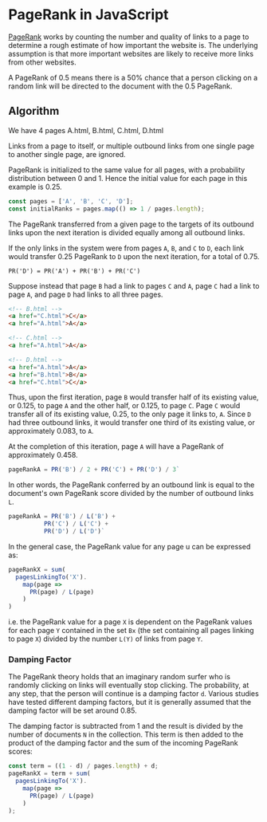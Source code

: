 # PageRank in JavaScript

[PageRank](https://en.wikipedia.org/wiki/PageRank) works by counting the number and quality of links to a page to determine a rough estimate of how important the website is.
The underlying assumption is that more important websites are likely to receive more links from other websites.

A PageRank of 0.5 means there is a 50% chance that a person clicking on a random link will be directed to the document with the 0.5 PageRank.

## Algorithm

We have 4 pages A.html, B.html, C.html, D.html

Links from a page to itself, or multiple outbound links from one single page to another single page, are ignored.

PageRank is initialized to the same value for all pages, with a probability distribution between 0 and 1. Hence the initial value for each page in this example is 0.25.

```js
const pages = ['A', 'B', 'C', 'D'];
const initialRanks = pages.map(() => 1 / pages.length);
```

The PageRank transferred from a given page to the targets of its outbound links upon the next iteration is divided equally among all outbound links.

If the only links in the system were from pages `A`, `B`, and `C` to `D`, each link would transfer 0.25 PageRank to `D` upon the next iteration, for a total of 0.75.

`PR('D') = PR('A') + PR('B') + PR('C')`

Suppose instead that page `B` had a link to pages `C` and `A`, page `C` had a link to page `A`, and page `D` had links to all three pages.

```html
<!-- B.html -->
<a href="C.html">C</a>
<a href="A.html">A</a>

<!-- C.html -->
<a href="A.html">A</a>

<!-- D.html -->
<a href="A.html">A</a>
<a href="B.html">B</a>
<a href="C.html">C</a>
```

Thus, upon the first iteration, page `B` would transfer half of its existing value, or 0.125, to page `A` and the other half, or 0.125, to page `C`. Page `C` would transfer all of its existing value, 0.25, to the only page it links to, `A`. Since `D` had three outbound links, it would transfer one third of its existing value, or approximately 0.083, to `A`.

At the completion of this iteration, page `A` will have a PageRank of approximately 0.458.

```js
pageRankA = PR('B') / 2 + PR('C') + PR('D') / 3`
```

In other words, the PageRank conferred by an outbound link is equal to the document's own PageRank score divided by the number of outbound links `L`.

```js
pageRankA = PR('B') / L('B') +
          PR('C') / L('C') +
          PR('D') / L('D')`
```

In the general case, the PageRank value for any page u can be expressed as:

```js
pageRankX = sum(
  pagesLinkingTo('X').
    map(page =>
      PR(page) / L(page)
    )
)
```

i.e. the PageRank value for a page `X` is dependent on the PageRank values for each page `Y` contained in the set `Bx` (the set containing all pages linking to page `X`) divided by the number `L(Y)` of links from page `Y`.

### Damping Factor

The PageRank theory holds that an imaginary random surfer who is randomly clicking on links will eventually stop clicking. The probability, at any step, that the person will continue is a damping factor `d`. Various studies have tested different damping factors, but it is generally assumed that the damping factor will be set around 0.85.

The damping factor is subtracted from 1 and the result is divided by the number of documents `N` in the collection. This term is then added to the product of the damping factor and the sum of the incoming PageRank scores:

```js
const term = ((1 - d) / pages.length) + d;
pageRankX = term + sum(
  pagesLinkingTo('X').
    map(page =>
      PR(page) / L(page)
    )
);
```